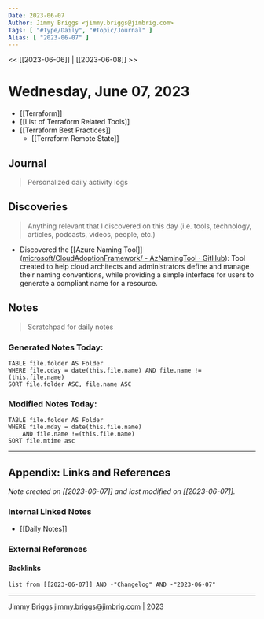 ```yaml
---
Date: 2023-06-07
Author: Jimmy Briggs <jimmy.briggs@jimbrig.com>
Tags: [ "#Type/Daily", "#Topic/Journal" ]
Alias: [ "2023-06-07" ]
---
```


<< [[2023-06-06]] | [[2023-06-08]] >>

# Wednesday, June 07, 2023

- [[Terraform]]
- [[List of Terraform Related Tools]]
- [[Terraform Best Practices]]
	- [[Terraform Remote State]]

## Journal

> Personalized daily activity logs

## Discoveries

> Anything relevant that I discovered on this day (i.e. tools, technology, articles, podcasts, videos, people, etc.)

- Discovered the [[Azure Naming Tool]] ([microsoft/CloudAdoptionFramework/ - AzNamingTool · GitHub](https://github.com/microsoft/CloudAdoptionFramework/tree/master/ready/AzNamingTool)): Tool created to help cloud architects and administrators define and manage their naming conventions, while providing a simple interface for users to generate a compliant name for a resource.

## Notes

> Scratchpad for daily notes

### Generated Notes Today:

```dataview
TABLE file.folder AS Folder 
WHERE file.cday = date(this.file.name) AND file.name !=(this.file.name) 
SORT file.folder ASC, file.name ASC
```

### Modified Notes Today:

```dataview
TABLE file.folder AS Folder
WHERE file.mday = date(this.file.name) 
	AND file.name !=(this.file.name)
SORT file.mtime asc
```

***

## Appendix: Links and References

*Note created on [[2023-06-07]] and last modified on [[2023-06-07]].*

### Internal Linked Notes

- [[Daily Notes]]

### External References

#### Backlinks

```dataview
list from [[2023-06-07]] AND -"Changelog" AND -"2023-06-07"
```


***

Jimmy Briggs <jimmy.briggs@jimbrig.com> | 2023